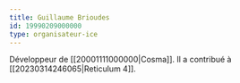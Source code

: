 ```yaml
---
title: Guillaume Brioudes
id: 19990209000000
type: organisateur-ice
---
```

Développeur de [[20001111000000|Cosma]].
Il a contribué à [[20230314246065|Reticulum 4]].